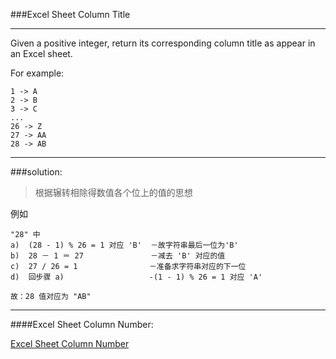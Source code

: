 ###Excel Sheet Column Title
***
Given a positive integer, return its corresponding column title as appear in an Excel sheet.

For example:

    1 -> A
    2 -> B
    3 -> C
    ...
    26 -> Z
    27 -> AA
    28 -> AB 
    
***

###solution:

>根据辗转相除得数值各个位上的值的思想

例如

```
"28" 中 
a)  (28 - 1) % 26 = 1 对应 'B'  －故字符串最后一位为'B'
b)  28 － 1 ＝ 27               －减去 'B' 对应的值
c)  27 / 26 = 1                －准备求字符串对应的下一位
d)  回步骤 a)                   -(1 - 1) % 26 = 1 对应 'A'

故：28 值对应为 "AB"
```

***

####Excel Sheet Column Number:

[Excel Sheet Column Number](https://github.com/PatrickLin1993/LeetCode/tree/master/Excel%20Sheet%20Column%20Number)